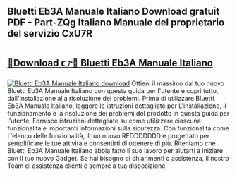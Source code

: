 ## Bluetti Eb3A Manuale Italiano Download gratuit PDF - Part-ZQg Italiano Manuale del proprietario del servizio CxU7R

# <h2><a href="http://dfaute.blite.top/?on=Bluetti+Eb3A+Manuale+Italiano">🔗Download 👉🔴 Bluetti Eb3A Manuale Italiano</a></h2>

[![Bluetti Eb3A Manuale Italiano download](https://i.imgur.com/lujVjoI.png)](http://dfaute.blite.top/?on=Bluetti+Eb3A+Manuale+Italiano)
Ottieni il massimo dal tuo nuovo Bluetti Eb3A Manuale Italiano con questa guida per l'utente e copri tutto, dall'installazione alla risoluzione dei problemi. Prima di utilizzare Bluetti Eb3A Manuale Italiano, leggere le istruzioni dettagliate per L'installazione, il funzionamento e la risoluzione dei problemi del prodotto in questa guida per l'utente. Fornisce istruzioni dettagliate su come utilizzare ciascuna funzionalità e importanti informazioni sulla sicurezza. Con funzionalità come L'elenco delle funzionalità, il tuo nuovo REDDDDDDD è progettato per semplificare le tue attività e consentirti di ottenere di più. Riteniamo che Bluetti Eb3A Manuale Italiano abbia fatto il suo lavoro per aiutarti a iniziare con il tuo nuovo Gadget. Se hai bisogno di chiarimenti o assistenza, il nostro Team di assistenza clienti è sempre a tua disposizione.
